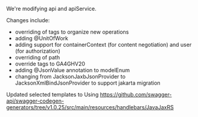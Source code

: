 We're modifying api and apiService.

Changes include:

 * overriding of tags to organize new operations
 * adding @UnitOfWork
 * adding support for containerContext (for content negotiation) and user (for authorization)
 * overriding of path
 * override tags to GA4GHV20
 * adding @JsonValue annotation to modelEnum
 * changing from JacksonJaxbJsonProvider to JacksonXmlBindJsonProvider to support jakarta migration

Updated selected templates to
Using https://github.com/swagger-api/swagger-codegen-generators/tree/v1.0.25/src/main/resources/handlebars/JavaJaxRS



